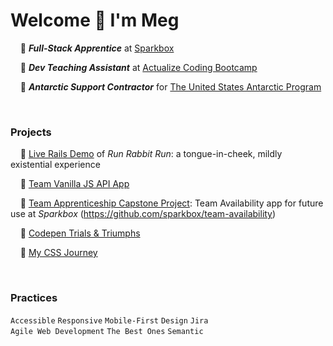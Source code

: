 
# **Welcome** :wave: I'm Meg
&nbsp;&nbsp;&nbsp;&nbsp;:lemon: **_Full-Stack Apprentice_** at [Sparkbox](https://sparkbox.com/)

&nbsp;&nbsp;&nbsp;&nbsp;:lemon: **_Dev Teaching Assistant_** at [Actualize Coding Bootcamp](https://anyonecanlearntocode.com/)

&nbsp;&nbsp;&nbsp;&nbsp;:lemon: **_Antarctic Support Contractor_** for [The United States Antarctic Program](https://www.usap.gov/)


<br>

### Projects

&nbsp;&nbsp;&nbsp;&nbsp;:lemon: [Live Rails Demo](https://youtube.com/embed/SFxVsFiVKoA?start=264&ecver=1) of _Run Rabbit Run_: a tongue-in-cheek, mildly existential experience

&nbsp;&nbsp;&nbsp;&nbsp;:lemon: [Team Vanilla JS API App](https://github.com/howema/apprenticeship-sparkjoke)

&nbsp;&nbsp;&nbsp;&nbsp;:lemon: [Team Apprenticeship Capstone Project](https://fellowship-availability.netlify.app/): Team Availability app for future use at _Sparkbox_ (https://github.com/sparkbox/team-availability)

&nbsp;&nbsp;&nbsp;&nbsp;:lemon: [Codepen Trials & Triumphs](https://codepen.io/howema)

&nbsp;&nbsp;&nbsp;&nbsp;:lemon: [My CSS Journey](https://mhowe.dev/html-css-rainforest-safari/)


<br>

### Practices
`Accessible` `Responsive` `Mobile-First` `Design` `Jira` <br>
`Agile Web Development` `The Best Ones` `Semantic`


